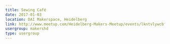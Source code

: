 ```yaml
---
title: Sewing Café
date: 2017-01-03
location: DAI Makerspace, Heidelberg
link: http://www.meetup.com/Heidelberg-Makers-Meetup/events/lkntvlywcbfb/
usergroup: makershd
type: usergroup
---
```

